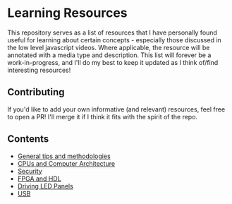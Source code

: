 # Learning Resources

This repository serves as a list of resources that I have personally found useful for learning about certain concepts - especially those discussed in the low level javascript videos. Where applicable, the resource will be annotated with a media type and description. This list will forever be a work-in-progress, and I'll do my best to keep it updated as I think of/find interesting resources!

## Contributing

If you'd like to add your own informative (and relevant) resources, feel free to open a PR! I'll merge it if I think it fits with the spirit of the repo.

## Contents

- [General tips and methodologies](./general.md)
- [CPUs and Computer Architecture](./computer-arch/index.md)
- [Security](./security.md)
- [FPGA and HDL](./fpga-hdl.md)
- [Driving LED Panels](./led-panels.md)
- [USB](./usb.md)
